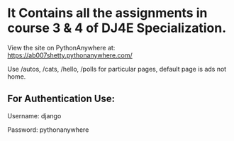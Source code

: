 # It Contains all the assignments in course 3 & 4 of DJ4E Specialization.

View the site on PythonAnywhere at: https://ab007shetty.pythonanywhere.com/

Use /autos, /cats, /hello, /polls for particular pages, default page is ads not home.

## For Authentication Use: 
Username: django

Password: pythonanywhere
